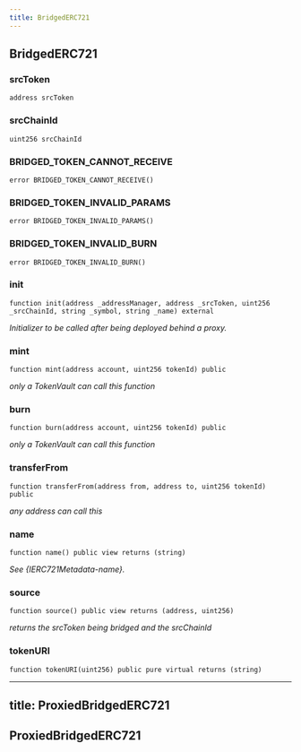 ```yaml
---
title: BridgedERC721
---
```


## BridgedERC721

### srcToken

```solidity
address srcToken
```

### srcChainId

```solidity
uint256 srcChainId
```

### BRIDGED_TOKEN_CANNOT_RECEIVE

```solidity
error BRIDGED_TOKEN_CANNOT_RECEIVE()
```

### BRIDGED_TOKEN_INVALID_PARAMS

```solidity
error BRIDGED_TOKEN_INVALID_PARAMS()
```

### BRIDGED_TOKEN_INVALID_BURN

```solidity
error BRIDGED_TOKEN_INVALID_BURN()
```

### init

```solidity
function init(address _addressManager, address _srcToken, uint256 _srcChainId, string _symbol, string _name) external
```

_Initializer to be called after being deployed behind a proxy._

### mint

```solidity
function mint(address account, uint256 tokenId) public
```

_only a TokenVault can call this function_

### burn

```solidity
function burn(address account, uint256 tokenId) public
```

_only a TokenVault can call this function_

### transferFrom

```solidity
function transferFrom(address from, address to, uint256 tokenId) public
```

_any address can call this_

### name

```solidity
function name() public view returns (string)
```

_See {IERC721Metadata-name}._

### source

```solidity
function source() public view returns (address, uint256)
```

_returns the srcToken being bridged and the srcChainId_

### tokenURI

```solidity
function tokenURI(uint256) public pure virtual returns (string)
```

---

## title: ProxiedBridgedERC721

## ProxiedBridgedERC721
